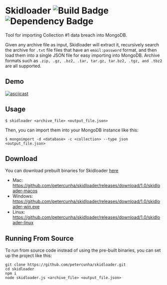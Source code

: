 # Skidloader ![Build Badge](https://img.shields.io/badge/build-passing-success.svg) ![Dependency Badge](https://img.shields.io/badge/dependencies-up%20to%20date-success.svg)
Tool for importing Collection #1 data breach into MongoDB. 

Given any archive file as input, Skidloader will extract it, recursively search the archive for `.txt` file files that have an `email:password` format, and then load them into a single JSON file for easy importing into MongoDB. Archive formats such as `.zip, .gz, .bz2, .tar, tar.gz, tar.bz2, .tgz, and .tbz2` are all supported.


## Demo

[![asciicast](https://asciinema.org/a/238918.svg)](https://asciinema.org/a/238918)


## Usage
`$ skidloader <archive_file> <output_file.json>`

Then, you can import them into your MongoDB instance like this:

`$ mongoimport -d <database> -c <collection> --type json <output_file.json>`


## Download
You can download prebuilt binaries for Skidloader [here](https://github.com/petercunha/skidloader/releases)

- Mac: https://github.com/petercunha/skidloader/releases/download/1.0/skidloader-macos
- Windows: https://github.com/petercunha/skidloader/releases/download/1.0/skidloader-win.exe
- Linux: https://github.com/petercunha/skidloader/releases/download/1.0/skidloader-linux


## Running From Source
To run from source code instead of using the pre-built binaries, you can set up the project like this:

```
git clone https://github.com/petercunha/skidloader.git
cd skidloader
npm i
node skidloader.js <archive_file> <output_file.json>
```
